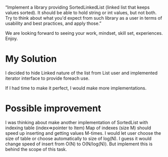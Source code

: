 “Implement a library providing SortedLinkedList
(linked list that keeps values sorted). It should be
able to hold string or int values, but not both. Try to
think about what you'd expect from such library as a
user in terms of usability and best practices, and
apply those.”

We are looking forward to seeing your work, mindset, skill set,
experiences. Enjoy.

My Solution
===
I decided to hide Linked nature of the list from List user and implemented iterator interface
to provide foreach use.

If I had time to make it perfect, I would make more implementations.

Possible improvement
===
I was thinking about make another implementation of SortedList with indexing table (index=>pointer to Item)
Map of indexes (size M) should speed up inserting and getting values M-times. I would let user choose the size of table
or choose automatically to size of log(N). I guess it would change speed of insert from O(N) to O(N/log(N)).
But implement this is behind the scope of this task.
